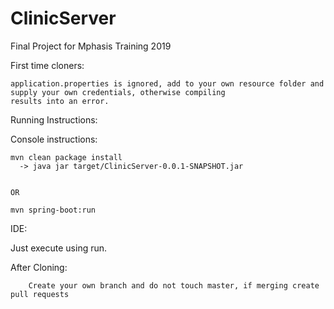 # ClinicServer
Final Project for Mphasis Training 2019

First time cloners:

    application.properties is ignored, add to your own resource folder and supply your own credentials, otherwise compiling
    results into an error.

Running Instructions:

  Console instructions:
  
  
    mvn clean package install
      -> java jar target/ClinicServer-0.0.1-SNAPSHOT.jar
      
    
    OR
    
    mvn spring-boot:run
    

   IDE:
   
   
   Just execute using run.
   
   
   After Cloning:
   
        Create your own branch and do not touch master, if merging create pull requests
        

        
   
 
      
     

